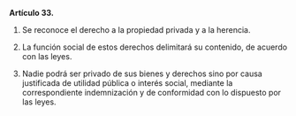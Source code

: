 **Artículo 33.**

1. Se reconoce el derecho a la propiedad privada y a la herencia.

2. La función social de estos derechos delimitará su contenido, de acuerdo con las leyes.

3. Nadie podrá ser privado de sus bienes y derechos sino por causa justificada de utilidad pública o interés social, mediante la correspondiente indemnización y de conformidad con lo dispuesto por las leyes.